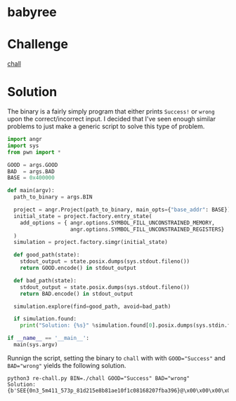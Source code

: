 # babyree

# Challenge

[chall](chall)

# Solution

The binary is a fairly simply program that either prints ``Success!`` or ``wrong`` upon the correct/incorrect input. I decided that I've seen enough similar problems to just make a generic script to solve this type of problem.

```python
import angr
import sys
from pwn import *

GOOD = args.GOOD
BAD  = args.BAD
BASE = 0x400000

def main(argv):
  path_to_binary = args.BIN

  project = angr.Project(path_to_binary, main_opts={"base_addr": BASE})
  initial_state = project.factory.entry_state(
    add_options = { angr.options.SYMBOL_FILL_UNCONSTRAINED_MEMORY,
                    angr.options.SYMBOL_FILL_UNCONSTRAINED_REGISTERS}
  )
  simulation = project.factory.simgr(initial_state)

  def good_path(state):
    stdout_output = state.posix.dumps(sys.stdout.fileno())
    return GOOD.encode() in stdout_output  

  def bad_path(state):
    stdout_output = state.posix.dumps(sys.stdout.fileno())
    return BAD.encode() in stdout_output 

  simulation.explore(find=good_path, avoid=bad_path)

  if simulation.found:
    print("Solution: {%s}" %simulation.found[0].posix.dumps(sys.stdin.fileno()))

if __name__ == '__main__':
  main(sys.argv)
```

Runnign the script, setting the binary to ``chall`` with with ``GOOD="Success"`` and ``BAD="wrong"`` yields the following solution.

```
python3 re-chall.py BIN=./chall GOOD="Success" BAD="wrong"
Solution: {b'SEE{0n3_5m411_573p_81d215e8b81ae10f1c08168207fba396}@\x00\x00\x00\x00\x00\x00\x00\x00\x00\x00\x00\x00\x00\x00\x00\x00\x00\x00\x00\x00\x00\x00\x00\x00\x00\x00\x00\x00\x00\x00\x00\x00\x00\x00\>
```

